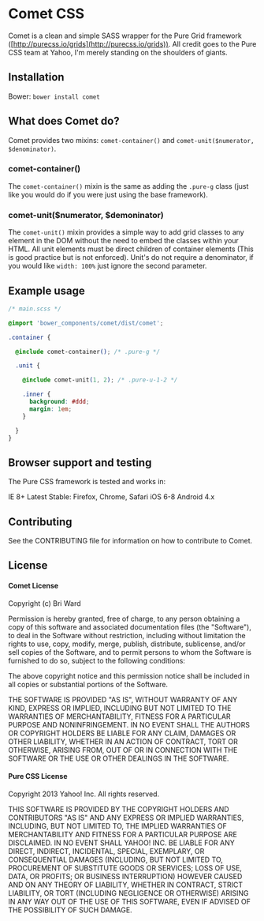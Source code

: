 # Comet CSS

Comet is a clean and simple SASS wrapper for the Pure Grid framework ([http://purecss.io/grids](http://purecss.io/grids)). All credit goes to the Pure CSS team at Yahoo, I'm merely standing on the shoulders of giants.

## Installation

Bower: `bower install comet`

## What does Comet do?

Comet provides two mixins: `comet-container()` and `comet-unit($numerator, $denominator)`. 

### comet-container()

The `comet-container()` mixin is the same as adding the `.pure-g` class (just like you would do if you were just using the base framework).

### comet-unit($numerator, $demoninator)

The `comet-unit()` mixin provides a simple way to add grid classes to any element in the DOM without the need to embed the classes within your HTML. All unit elements must be direct children of container elements (This is good practice but is not enforced). Unit's do not require a denominator, if you would like `width: 100%` just ignore the second parameter.

## Example usage

```css
/* main.scss */

@import 'bower_components/comet/dist/comet';

.container {

  @include comet-container(); /* .pure-g */

  .unit {

    @include comet-unit(1, 2); /* .pure-u-1-2 */

    .inner {
      background: #ddd;
      margin: 1em;
    }

  }
}
```

## Browser support and testing

The Pure CSS framework is tested and works in:

IE 8+
Latest Stable: Firefox, Chrome, Safari
iOS 6-8
Android 4.x

## Contributing

See the CONTRIBUTING file for information on how to contribute to Comet.

## License

#### Comet License

Copyright (c) Bri Ward

Permission is hereby granted, free of charge, to any person obtaining a copy of this software and associated documentation files (the "Software"), to deal in the Software without restriction, including without limitation the rights to use, copy, modify, merge, publish, distribute, sublicense, and/or sell copies of the Software, and to permit persons to whom the Software is furnished to do so, subject to the following conditions:

The above copyright notice and this permission notice shall be included in all copies or substantial portions of the Software.

THE SOFTWARE IS PROVIDED "AS IS", WITHOUT WARRANTY OF ANY KIND, EXPRESS OR IMPLIED, INCLUDING BUT NOT LIMITED TO THE WARRANTIES OF MERCHANTABILITY, FITNESS FOR A PARTICULAR PURPOSE AND NONINFRINGEMENT. IN NO EVENT SHALL THE AUTHORS OR COPYRIGHT HOLDERS BE LIABLE FOR ANY CLAIM, DAMAGES OR OTHER LIABILITY, WHETHER IN AN ACTION OF CONTRACT, TORT OR OTHERWISE, ARISING FROM, OUT OF OR IN CONNECTION WITH THE SOFTWARE OR THE USE OR OTHER DEALINGS IN THE SOFTWARE.

#### Pure CSS License

Copyright 2013 Yahoo! Inc. All rights reserved.

THIS SOFTWARE IS PROVIDED BY THE COPYRIGHT HOLDERS AND CONTRIBUTORS "AS IS" AND ANY EXPRESS OR IMPLIED WARRANTIES, INCLUDING, BUT NOT LIMITED TO, THE IMPLIED WARRANTIES OF MERCHANTABILITY AND FITNESS FOR A PARTICULAR PURPOSE ARE DISCLAIMED. IN NO EVENT SHALL YAHOO! INC. BE LIABLE FOR ANY DIRECT, INDIRECT, INCIDENTAL, SPECIAL, EXEMPLARY, OR CONSEQUENTIAL DAMAGES (INCLUDING, BUT NOT LIMITED TO, PROCUREMENT OF SUBSTITUTE GOODS OR SERVICES; LOSS OF USE, DATA, OR PROFITS; OR BUSINESS INTERRUPTION) HOWEVER CAUSED AND ON ANY THEORY OF LIABILITY, WHETHER IN CONTRACT, STRICT LIABILITY, OR TORT (INCLUDING NEGLIGENCE OR OTHERWISE) ARISING IN ANY WAY OUT OF THE USE OF THIS SOFTWARE, EVEN IF ADVISED OF THE POSSIBILITY OF SUCH DAMAGE.